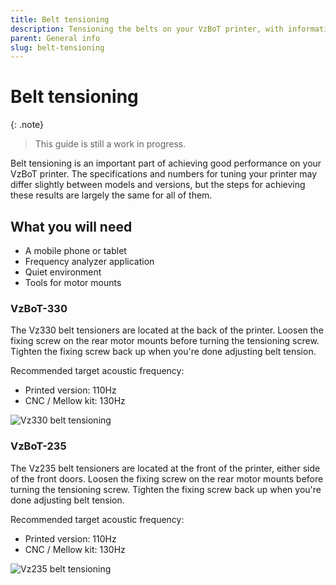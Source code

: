 ```yaml
---
title: Belt tensioning
description: Tensioning the belts on your VzBoT printer, with information and how-to videos.
parent: General info
slug: belt-tensioning
---
```


# Belt tensioning

{: .note}
> This guide is still a work in progress.

Belt tensioning is an important part of achieving good performance on your VzBoT printer. The specifications and numbers for tuning your printer may differ slightly between models and versions, but the steps for achieving these results are largely the same for all of them.

## What you will need

- A mobile phone or tablet
- Frequency analyzer application
- Quiet environment
- Tools for motor mounts

### VzBoT-330

The Vz330 belt tensioners are located at the back of the printer. Loosen the fixing screw on the rear motor mounts before turning the tensioning screw. Tighten the fixing screw back up when you're done adjusting belt tension.

Recommended target acoustic frequency:

- Printed version: 110Hz
- CNC / Mellow kit: 130Hz

![Vz330 belt tensioning](https://www.youtube.com/watch?v=qNMXW6MUV5E)

### VzBoT-235

The Vz235 belt tensioners are located at the front of the printer, either side of the front doors. Loosen the fixing screw on the rear motor mounts before turning the tensioning screw. Tighten the fixing screw back up when you're done adjusting belt tension.

Recommended target acoustic frequency:

- Printed version: 110Hz
- CNC / Mellow kit: 130Hz

![Vz235 belt tensioning](https://www.youtube.com/watch?v=lP59PClF_PU&start=4380&end=4550)

